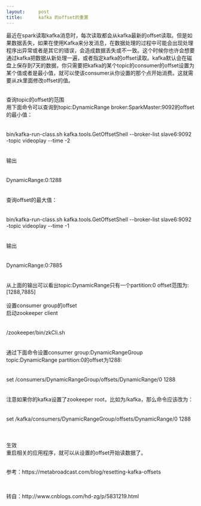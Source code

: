 ```yaml
---
layout:     post
title:      kafka 的offset的重置
---
```

<div id="article_content" class="article_content clearfix csdn-tracking-statistics" data-pid="blog" data-mod="popu_307" data-dsm="post">
								            <link rel="stylesheet" href="https://csdnimg.cn/release/phoenix/template/css/ck_htmledit_views-f76675cdea.css">
						<div class="htmledit_views" id="content_views">
                
<p>最近在spark读取kafka消息时，每次读取都会从kafka最新的offset读取。但是如果数据丢失，如果在使用Kafka来分发消息，在数据处理的过程中可能会出现处理程序出异常或者是其它的错误，会造成数据丢失或不一致。这个时候你也许会想要通过kafka把数据从新处理一遍，或者指定kafka的offset读取。kafka默认会在磁盘上保存到7天的数据，你只需要把kafka的某个topic的consumer的offset设置为某个值或者是最小值，就可以使该consumer从你设置的那个点开始消费。这就需要从zk里面修改offset的值。</p>
 <br>
查询topic的offset的范围<br>
用下面命令可以查询到topic:DynamicRange broker:SparkMaster:9092的offset的最小值：<br><br><br>
bin/kafka-run-class.sh kafka.tools.GetOffsetShell --broker-list slave6:9092 -topic videoplay --time -2<br><br><br>
输出<br><br><br>
DynamicRange:0:1288<br><br><br>
查询offset的最大值：<br><br><br>
bin/kafka-run-class.sh kafka.tools.GetOffsetShell --broker-list slave6:9092 -topic videoplay --time -1<br><br><br>
输出<br><br><br>
DynamicRange:0:7885<br><br><br>
从上面的输出可以看出topic:DynamicRange只有一个partition:0 offset范围为:[1288,7885]<br>
 <br>
设置consumer group的offset<br>
启动zookeeper client<br><br><br>
/zookeeper/bin/zkCli.sh<br><br><br>
通过下面命令设置consumer group:DynamicRangeGroup topic:DynamicRange partition:0的offset为1288:<br><br><br>
set /consumers/DynamicRangeGroup/offsets/DynamicRange/0 1288<br><br><br>
注意如果你的kafka设置了zookeeper root，比如为/kafka，那么命令应该改为：<br><br><br>
set /kafka/consumers/DynamicRangeGroup/offsets/DynamicRange/0 1288<br><br><br>
 <br>
生效 <br>
重启相关的应用程序，就可以从设置的offset开始读数据了。 <br>
 <br><p>参考：https://metabroadcast.com/blog/resetting-kafka-offsets</p>
<p><br></p>
<p>转自：http://www.cnblogs.com/hd-zg/p/5831219.html<br></p>
            </div>
                </div>